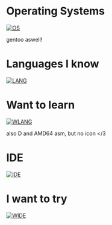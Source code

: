 # Operating Systems
[![OS](https://skillicons.dev/icons?i=arch,windows,bsd&perline=4)](https://skillicons.dev)

gentoo aswell!
# Languages I know
[![LANG](https://skillicons.dev/icons?i=c,html,css,js,py,lua,rust,bash&perline=5)](https://skillicons.dev)
# Want to learn
[![WLANG](https://skillicons.dev/icons?i=cpp,cs,ruby,fortran,go,zig,haskell&perline=5)](https://skillicons.dev)

also D and AMD64 asm, but no icon </3
# IDE
[![IDE](https://skillicons.dev/icons?i=neovim&perline=1)](https//skillicons.dev)
# I want to try
[![WIDE](https://skillicons.dev/icons?i=emacs&perline=1)](https//skillicons.dev)
